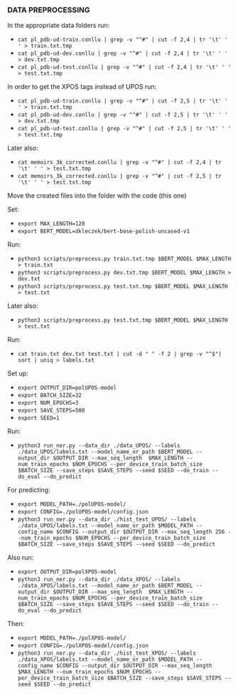 ### DATA PREPROCESSING
In the appropriate data folders run:
+ ``cat pl_pdb-ud-train.conllu | grep -v "^#" | cut -f 2,4 | tr '\t' ' ' > train.txt.tmp``
+ ``cat pl_pdb-ud-dev.conllu | grep -v "^#" | cut -f 2,4 | tr '\t' ' ' > dev.txt.tmp``
+ ``cat pl_pdb-ud-test.conllu | grep -v "^#" | cut -f 2,4 | tr '\t' ' ' > test.txt.tmp``

In order to get the XPOS tags instead of UPOS run:
+ ``cat pl_pdb-ud-train.conllu | grep -v "^#" | cut -f 2,5 | tr '\t' ' ' > train.txt.tmp``
+ ``cat pl_pdb-ud-dev.conllu | grep -v "^#" | cut -f 2,5 | tr '\t' ' ' > dev.txt.tmp``
+ ``cat pl_pdb-ud-test.conllu | grep -v "^#" | cut -f 2,5 | tr '\t' ' ' > test.txt.tmp``

Later also:
+ ``cat memoirs_3k_corrected.conllu | grep -v "^#" | cut -f 2,4 | tr '\t' ' ' > test.txt.tmp``
+ ``cat memoirs_3k_corrected.conllu | grep -v "^#" | cut -f 2,5 | tr '\t' ' ' > test.txt.tmp``

Move the created files into the folder with the code (this one)

Set:
+ ``export MAX_LENGTH=128``
+ ``export BERT_MODEL=dkleczek/bert-base-polish-uncased-v1``

Run:
+ ``python3 scripts/preprocess.py train.txt.tmp $BERT_MODEL $MAX_LENGTH > train.txt``
+ ``python3 scripts/preprocess.py dev.txt.tmp $BERT_MODEL $MAX_LENGTH > dev.txt``
+ ``python3 scripts/preprocess.py test.txt.tmp $BERT_MODEL $MAX_LENGTH > test.txt``

Later also:
+ ``python3 scripts/preprocess.py test.txt.tmp $BERT_MODEL $MAX_LENGTH > test.txt``

Run:
+ ``cat train.txt dev.txt test.txt | cut -d " " -f 2 | grep -v "^$"| sort | uniq > labels.txt``

Set up:
+ ``export OUTPUT_DIR=polUPOS-model``
+ ``export BATCH_SIZE=32``
+ ``export NUM_EPOCHS=3``
+ ``export SAVE_STEPS=500``
+ ``export SEED=1``

Run:
+ ``python3 run_ner.py --data_dir ./data_UPOS/ --labels ./data_UPOS/labels.txt --model_name_or_path $BERT_MODEL --output_dir $OUTPUT_DIR --max_seq_length  $MAX_LENGTH --num_train_epochs $NUM_EPOCHS --per_device_train_batch_size $BATCH_SIZE --save_steps $SAVE_STEPS --seed $SEED --do_train --do_eval --do_predict``

For predicting:
+ ``export MODEL_PATH=./polUPOS-model/``
+ ``export CONFIG=./polUPOS-model/config.json``
+ ``python3 run_ner.py --data_dir ./hist_test_UPOS/ --labels ./data_UPOS/labels.txt --model_name_or_path $MODEL_PATH --config_name $CONFIG --output_dir $OUTPUT_DIR --max_seq_length 256 --num_train_epochs $NUM_EPOCHS --per_device_train_batch_size $BATCH_SIZE --save_steps $SAVE_STEPS --seed $SEED --do_predict``

Also run:
+ ``export OUTPUT_DIR=polXPOS-model``
+ ``python3 run_ner.py --data_dir ./data_XPOS/ --labels ./data_XPOS/labels.txt --model_name_or_path $BERT_MODEL --output_dir $OUTPUT_DIR --max_seq_length  $MAX_LENGTH --num_train_epochs $NUM_EPOCHS --per_device_train_batch_size $BATCH_SIZE --save_steps $SAVE_STEPS --seed $SEED --do_train --do_eval --do_predict``

Then:
+ ``export MODEL_PATH=./polXPOS-model/``
+ ``export CONFIG=./polXPOS-model/config.json``
+ ``python3 run_ner.py --data_dir ./hist_test_XPOS/ --labels ./data_XPOS/labels.txt --model_name_or_path $MODEL_PATH --config_name $CONFIG --output_dir $OUTPUT_DIR --max_seq_length  $MAX_LENGTH --num_train_epochs $NUM_EPOCHS --per_device_train_batch_size $BATCH_SIZE --save_steps $SAVE_STEPS --seed $SEED --do_predict``
